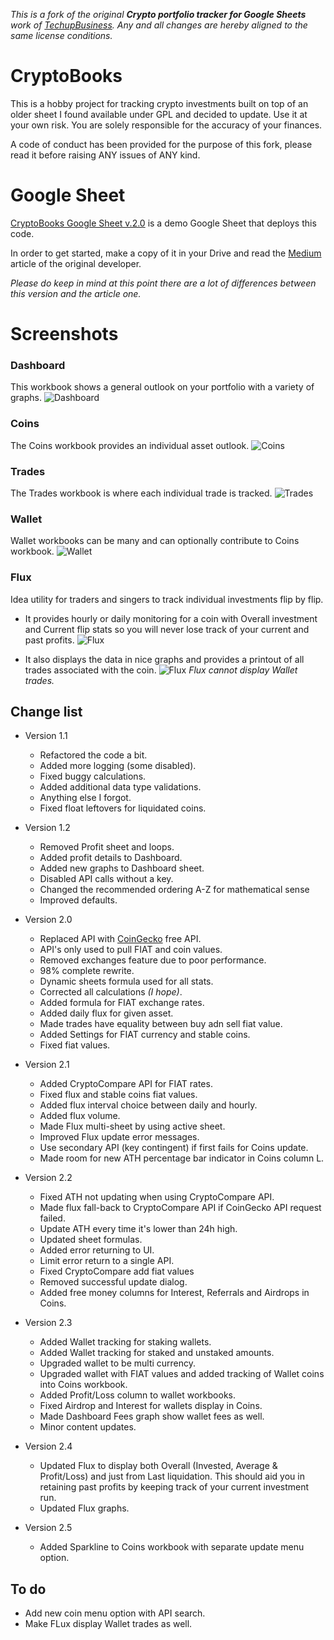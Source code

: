 _This is a fork of the original **Crypto portfolio tracker for Google Sheets** work of [TechupBusiness](info@techupbusiness.com).
Any and all changes are hereby aligned to the same license conditions._


# CryptoBooks
This is a hobby project for tracking crypto investments built on top of an older sheet I found available under GPL and decided to update.
Use it at your own risk. You are solely responsible for the accuracy of your finances.

A code of conduct has been provided for the purpose of this fork, please read it before raising ANY issues of ANY kind.


# Google Sheet
[CryptoBooks Google Sheet v.2.0](https://docs.google.com/spreadsheets/d/1XtHY5pR4iVSAcTWN5QWn8-WTHEoQ2ALDIKXaPSvhQS8/)
is a demo Google Sheet that deploys this code.

In order to get started, make a copy of it in your Drive and read the
[Medium](https://mindup.medium.com/free-crypto-portfolio-tracker-based-on-google-sheets-ef76070ec325)
article of the original developer.

_Please do keep in mind at this point there are a lot of differences between this version and the article one._


# Screenshots
### Dashboard
This workbook shows a general outlook on your portfolio with a variety of graphs.
![Dashboard](assets/dashboard.png "Dashboard")

### Coins
The Coins workbook provides an individual asset outlook.
![Coins](assets/coins.png "Coins")

### Trades
The Trades workbook is where each individual trade is tracked.
![Trades](assets/trades.png "Trades")

### Wallet
Wallet workbooks can be many and can optionally contribute to Coins workbook.
![Wallet](assets/wallet.png "Wallet")

### Flux
Idea utility for traders and singers to track individual investments flip by flip.

- It provides hourly or daily monitoring for a coin with Overall investment and Current flip stats so you will never lose track of your current and past profits. 
![Flux](assets/flux1.png "Flux")

- It also displays the data in nice graphs and provides a printout of all trades associated with the coin.
![Flux](assets/flux2.png "Flux")
_Flux cannot display Wallet trades._ 


## Change list
- Version 1.1
    - Refactored the code a bit.
    - Added more logging (some disabled).
    - Fixed buggy calculations.
    - Added additional data type validations.
    - Anything else I forgot.
    - Fixed float leftovers for liquidated coins.

- Version 1.2
    - Removed Profit sheet and loops.
    - Added profit details to Dashboard.
    - Added new graphs to Dashboard sheet.
    - Disabled API calls without a key.
    - Changed the recommended ordering A-Z for mathematical sense
    - Improved defaults.

- Version 2.0
    - Replaced API with [CoinGecko](https://www.coingecko.com/) free API.
    - API's only used to pull FIAT and coin values.
    - Removed exchanges feature due to poor performance.
    - 98% complete rewrite.
    - Dynamic sheets formula used for all stats.
    - Corrected all calculations _(I hope)_.
    - Added formula for FIAT exchange rates.
    - Added daily flux for given asset.
    - Made trades have equality between buy adn sell fiat value.
    - Added Settings for FIAT currency and stable coins.
    - Fixed fiat values.

- Version 2.1
    - Added CryptoCompare API for FIAT rates.
    - Fixed flux and stable coins fiat values.
    - Added flux interval choice between daily and hourly.
    - Added flux volume.
    - Made Flux multi-sheet by using active sheet.
    - Improved Flux update error messages.
    - Use secondary API (key contingent) if first fails for Coins update.
    - Made room for new ATH percentage bar indicator in Coins column L.

- Version 2.2
    - Fixed ATH not updating when using CryptoCompare API.
    - Made flux fall-back to CryptoCompare API if CoinGecko API request failed.
    - Update ATH every time it's lower than 24h high.
    - Updated sheet formulas.
    - Added error returning to UI.
    - Limit error return to a single API.
    - Fixed CryptoCompare add fiat values
    - Removed successful update dialog.
    - Added free money columns for Interest, Referrals and Airdrops in Coins.							

- Version 2.3
    - Added Wallet tracking for staking wallets.							
    - Added Wallet tracking for staked and unstaked amounts.							
    - Upgraded wallet to be multi currency.							
    - Upgraded wallet with FIAT values and added tracking of Wallet coins into Coins workbook.							
    - Added Profit/Loss column to wallet workbooks.							
    - Fixed Airdrop and Interest for wallets display in Coins.							
    - Made Dashboard Fees graph show wallet fees as well.							
    - Minor content updates.							

- Version 2.4
    - Updated Flux to display both Overall (Invested, Average & Profit/Loss) and just from Last liquidation. This should aid you in retaining past profits by keeping track of your current investment run.							
    - Updated Flux graphs.							

- Version 2.5
    - Added Sparkline to Coins workbook with separate update menu option.							


## To do
- Add new coin menu option with API search.
- Make FLux display Wallet trades as well.